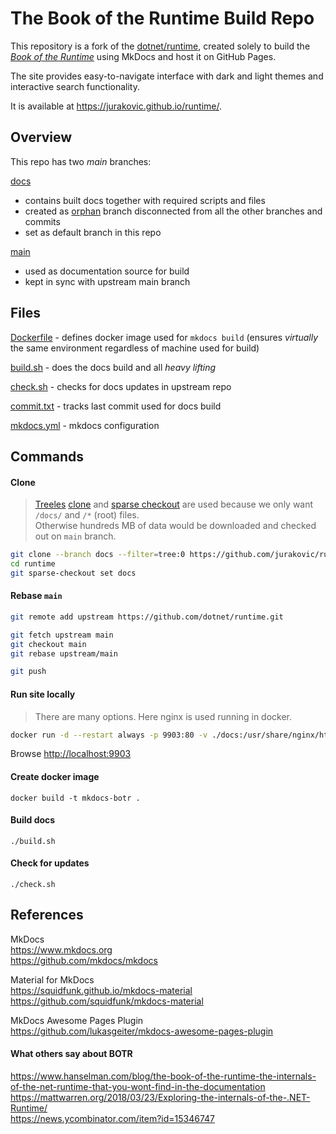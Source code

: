 
# The Book of the Runtime Build Repo

This repository is a fork of the [dotnet/runtime](https://github.com/dotnet/runtime), created solely to build the [_Book of the Runtime_](https://github.com/dotnet/runtime/tree/main/docs/design/coreclr/botr/README.md) using MkDocs and host it on GitHub Pages.

The site provides easy-to-navigate interface with dark and light themes and interactive search functionality.

It is available at <https://jurakovic.github.io/runtime/>.

<!-- > This repo only provides GitHub Pages site and does not alter original documentation. For documentation updates please refer to the dotnet/runtime [contributing](https://github.com/dotnet/runtime/blob/main/CONTRIBUTING.md) guidelines. -->

## Overview

This repo has two *main* branches:

[docs](https://github.com/jurakovic/runtime/tree/docs)
- contains built docs together with required scripts and files
- created as [orphan](https://git-scm.com/docs/git-checkout#Documentation/git-checkout.txt---orphanltnew-branchgt) branch disconnected from all the other branches and commits
- set as default branch in this repo

[main](https://github.com/jurakovic/runtime/tree/main)
- used as documentation source for build
- kept in sync with upstream main branch


## Files

[Dockerfile](./Dockerfile) - defines docker image used for `mkdocs build` (ensures *virtually* the same environment regardless of machine used for build)

[build.sh](./build.sh) - does the docs build and all *heavy lifting*

[check.sh](./check.sh) - checks for docs updates in upstream repo

[commit.txt](./commit.txt) - tracks last commit used for docs build

[mkdocs.yml](./mkdocs.yml) - mkdocs configuration

## Commands

#### Clone

> [Treeles](https://github.blog/open-source/git/get-up-to-speed-with-partial-clone-and-shallow-clone/) [clone](https://git-scm.com/docs/git-clone#Documentation/git-clone.txt-code--filtercodeemltfilter-specgtem) and [sparse checkout](https://git-scm.com/docs/git-sparse-checkout) are used because we only want `/docs/` and `/*` (root) files.  
> Otherwise hundreds MB of data would be downloaded and checked out on `main` branch.

```bash
git clone --branch docs --filter=tree:0 https://github.com/jurakovic/runtime.git
cd runtime
git sparse-checkout set docs
```

#### Rebase `main`

```bash
git remote add upstream https://github.com/dotnet/runtime.git

git fetch upstream main
git checkout main
git rebase upstream/main

git push
```

#### Run site locally

> There are many options. Here nginx is used running in docker.

```bash
docker run -d --restart always -p 9903:80 -v ./docs:/usr/share/nginx/html --name botr nginx
```

<!--
# extra commands:
docker rm -f botr
docker run -d --restart always -p 9903:80 -v ./docs:/usr/share/nginx/html --name botr nginx
docker restart botr
-->

Browse <http://localhost:9903>

#### Create docker image

```
docker build -t mkdocs-botr .
```

#### Build docs

```
./build.sh
```

#### Check for updates

```
./check.sh
```


## References

MkDocs  
<https://www.mkdocs.org>  
<https://github.com/mkdocs/mkdocs>  

Material for MkDocs  
<https://squidfunk.github.io/mkdocs-material>  
<https://github.com/squidfunk/mkdocs-material>  

MkDocs Awesome Pages Plugin  
<https://github.com/lukasgeiter/mkdocs-awesome-pages-plugin>  

#### What others say about BOTR

<https://www.hanselman.com/blog/the-book-of-the-runtime-the-internals-of-the-net-runtime-that-you-wont-find-in-the-documentation>  
<https://mattwarren.org/2018/03/23/Exploring-the-internals-of-the-.NET-Runtime/>  
<https://news.ycombinator.com/item?id=15346747>  
